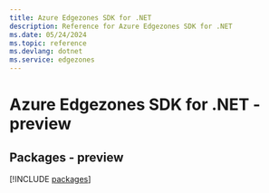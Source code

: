 ```yaml
---
title: Azure Edgezones SDK for .NET
description: Reference for Azure Edgezones SDK for .NET
ms.date: 05/24/2024
ms.topic: reference
ms.devlang: dotnet
ms.service: edgezones
---
```

# Azure Edgezones SDK for .NET - preview
## Packages - preview
[!INCLUDE [packages](edgezones-index.md)]